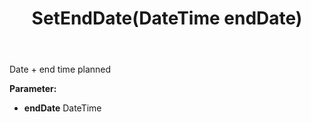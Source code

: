 ﻿---
uid: crmscript_ref_NSAppointment_SetEndDate
title: SetEndDate(DateTime endDate)
intellisense: NSAppointment.SetEndDate
keywords: NSAppointment, GetEndDate
so.topic: reference
---

Date + end time planned

**Parameter:** 
 - **endDate** DateTime

